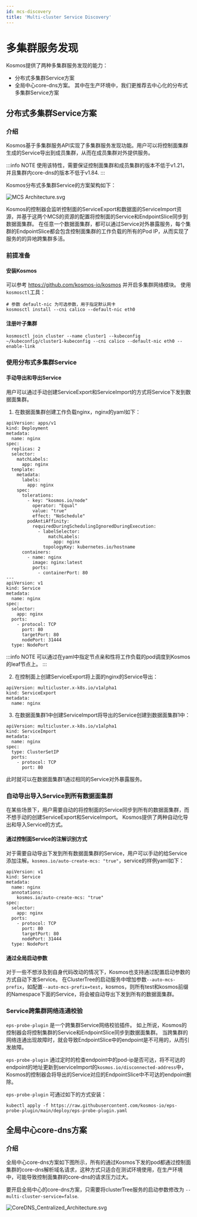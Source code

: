 ```yaml
---
id: mcs-discovery
title: 'Multi-cluster Service Discovery'
---
```


# 多集群服务发现
Kosmos提供了两种多集群服务发现的能力：
- 分布式多集群Service方案
- 全局中心core-dns方案。 其中在生产环境中，我们更推荐去中心化的分布式多集群Service方案

## 分布式多集群Service方案

### 介绍
Kosmos基于多集群服务API实现了多集群服务发现功能。用户可以将控制面集群生成的Service导出到成员集群，从而在成员集群对外提供服务。

:::info NOTE
使用该特性，需要保证控制面集群和成员集群的版本不低于v1.21，并且集群内core-dns的版本不低于v1.84.
:::

Kosmos分布式多集群Service的方案架构如下：

![MCS Architecture.svg](img/MCS_Architecture.svg)

Kosmos的控制器会监听控制面的ServiceExport和数据面的ServiceImport资源，并基于这两个MCS的资源的配置将控制面的Service和EndpointSlice同步到数据面集群。
在任意一个数据面集群，都可以通过Service对外暴露服务，每个集群的EndpointSlice都会包含控制面集群的工作负载的所有的Pod IP，从而实现了服务的的异地跨集群多活。

### 前提准备

#### 安装Kosmos
可以参考 https://github.com/kosmos-io/kosmos 并开启多集群网络模块。 使用`kosmosctl`工具：
````shell script
# 参数 default-nic 为可选参数，用于指定默认网卡
kosmosctl install --cni calico --default-nic eth0
````

#### 注册叶子集群
````shell script
kosmosctl join cluster --name cluster1 --kubeconfig ~/kubeconfig/cluster1-kubeconfig --cni calico --default-nic eth0 --enable-link
````

### 使用分布式多集群Service

#### 手动导出和导出Service
用户可以通过手动创建ServiceExport和ServiceImport的方式将Service下发到数据面集群。

1. 在数据面集群创建工作负载nginx，nginx的yaml如下：
````shell script
apiVersion: apps/v1
kind: Deployment
metadata:
  name: nginx
spec:
  replicas: 2
  selector:
    matchLabels:
      app: nginx
  template:
    metadata:
      labels:
        app: nginx
    spec:
      tolerations:
        - key: "kosmos.io/node"
          operator: "Equal"
          value: "true"
          effect: "NoSchedule"
        podAntiAffinity:
          requiredDuringSchedulingIgnoredDuringExecution:
            - labelSelector:
                matchLabels:
                  app: nginx
              topologyKey: kubernetes.io/hostname
      containers:
        - name: nginx
          image: nginx:latest
          ports:
            - containerPort: 80
---
apiVersion: v1
kind: Service
metadata:
  name: nginx
spec:
  selector:
    app: nginx
  ports:
    - protocol: TCP
      port: 80
      targetPort: 80
      nodePort: 31444
  type: NodePort
````
:::info NOTE
可以通过在yaml中指定节点亲和性将工作负载的pod调度到Kosmos的leaf节点上。
:::

2. 在控制面上创建ServiceExport将上面的nginx的Service导出：
````shell script
apiVersion: multicluster.x-k8s.io/v1alpha1
kind: ServiceExport
metadata:
  name: nginx
````

3. 在数据面集群1中创建ServiceImport将导出的Service创建到数据面集群1中：
````shell script
apiVersion: multicluster.x-k8s.io/v1alpha1
kind: ServiceImport
metadata:
  name: nginx
spec:
  type: ClusterSetIP
  ports:
    - protocol: TCP
      port: 80
````
此时就可以在数据面集群1通过相同的Service对外暴露服务。

### 自动导出导入Service到所有数据面集群
在某些场景下，用户需要自动的将控制面的Service同步到所有的数据面集群，而不想手动的创建ServiceExport和ServiceImport。
Kosmos提供了两种自动化导出和导入Service的方式。

#### 通过控制面Service的注解识别方式
对于需要自动导出下发到所有数据面集群的Service，用户可以手动的给Service添加注解。`kosmos.io/auto-create-mcs: "true"`，service的样例yaml如下：
````shell script
apiVersion: v1
kind: Service
metadata:
  name: nginx
  annotations:
    kosmos.io/auto-create-mcs: "true"
spec:
  selector:
    app: nginx
  ports:
    - protocol: TCP
      port: 80
      targetPort: 80
      nodePort: 31444
  type: NodePort
````

#### 通过全局启动参数
对于一些不想涉及到自身代码改动的情况下，Kosmos也支持通过配置启动参数的方式自动下发Service。
在ClusterTree的启动服务中增加参数`--auto-mcs-prefix`，如配置`--auto-mcs-prefix=test`，kosmos，则所有test和kosmos前缀的Namespace下面的Service，将会被自动导出下发到所有的数据面集群。

### Service跨集群网络连通校验
`eps-probe-plugin` 是一个跨集群Service网络校验插件。
如上所说，Kosmos的控制器会将控制集群的Service和EndpointSlice同步到数据面集群。
当跨集群的网络连通出现故障时，就会导致EndpointSlice中的endpoint是不可用的，从而引发故障。

`eps-probe-plugin` 通过定时的检查endpoint中的pod-ip是否可达，将不可达的endpoint的地址更新到serviceImport的`kosmos.io/disconnected-address`中，Kosmos的控制器会将导出的Service对应的EndpointSlice中不可达的endpoint删除。

`eps-probe-plugin` 可通过如下的方式安装：
````shell script
kubectl apply -f https://raw.githubusercontent.com/kosmos-io/eps-probe-plugin/main/deploy/eps-probe-plugin.yaml
````

## 全局中心core-dns方案

### 介绍
全局中心core-dns方案如下图所示，所有的通过Kosmos下发的pod都通过控制面集群的core-dns解析域名请求，这种方式只适合在测试环境使用，在生产环境中，可能导致控制面集群的core-dns的请求压力过大。

要开启全局中心的core-dns方案，只需要将clusterTree服务的启动参数修改为 `--multi-cluster-service=false`.

![CoreDNS_Centralized_Architecture.svg](img/CoreDNS_Centralized_Architecture.svg)